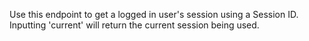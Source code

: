 Use this endpoint to get a logged in user's session using a Session ID.
Inputting 'current' will return the current session being used.
